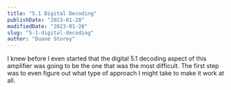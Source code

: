 ```yaml
---
title: "5.1 Digital Decoding"
publishDate: "2023-01-28"
modifiedDate: "2023-01-28"
slug: "5-1-digital-decoding"
author: "Duane Storey"
---
```


I knew before I even started that the digital 5.1 decoding aspect of this amplifier was going to be the one that was the most difficult. The first step was to even figure out what type of approach I might take to make it work at all.